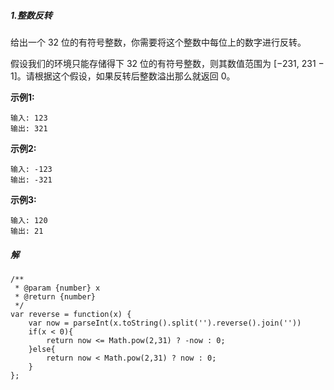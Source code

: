 ##### 1.整数反转

给出一个 32 位的有符号整数，你需要将这个整数中每位上的数字进行反转。

假设我们的环境只能存储得下 32 位的有符号整数，则其数值范围为 [−231, 231 − 1]。请根据这个假设，如果反转后整数溢出那么就返回 0。



**示例1:**

```
输入: 123
输出: 321
```

**示例2:**

```
输入: -123
输出: -321
```

**示例3:**

```
输入: 120
输出: 21
```



##### 解

```
/**
 * @param {number} x
 * @return {number}
 */
var reverse = function(x) {
    var now = parseInt(x.toString().split('').reverse().join(''))  
    if(x < 0){
        return now <= Math.pow(2,31) ? -now : 0;
    }else{
        return now < Math.pow(2,31) ? now : 0;
    }
};
```

